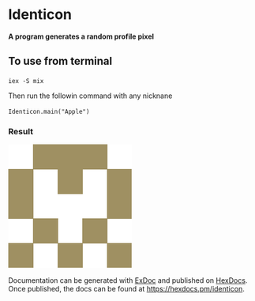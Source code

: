 # Identicon

**A program generates a random profile pixel**

## To use from terminal

`iex -S mix`

Then run the followin command with any nicknane

`Identicon.main("Apple")`

### Result

![img](Apple.png)

Documentation can be generated with [ExDoc](https://github.com/elixir-lang/ex_doc)
and published on [HexDocs](https://hexdocs.pm). Once published, the docs can
be found at <https://hexdocs.pm/identicon>.
